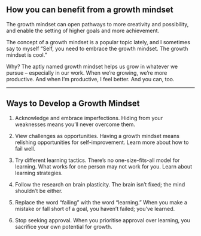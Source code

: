 ## How you can benefit from a growth mindset
 The growth mindset can open pathways to more creativity and possibility, and enable the setting of higher goals and more achievement.

 The concept of a growth mindset is a popular topic lately, and I sometimes say to myself “Self, you need to embrace the growth mindset. The growth mindset is cool.”

Why? The aptly named growth mindset helps us grow in whatever we pursue – especially in our work. When we’re growing, we’re more productive. And when I’m productive, I feel better. And you can, too.

***
## Ways to Develop a Growth Mindset

1. Acknowledge and embrace imperfections.
Hiding from your weaknesses means you’ll never overcome them.

2. View challenges as opportunities.
Having a growth mindset means relishing opportunities for self-improvement. Learn more about how to fail well.

3. Try different learning tactics.
There’s no one-size-fits-all model for learning. What works for one person may not work for you. Learn about learning strategies.

4. Follow the research on brain plasticity.
The brain isn’t fixed; the mind shouldn’t be either.

5. Replace the word “failing” with the word “learning.”
When you make a mistake or fall short of a goal, you haven’t failed; you’ve learned.

6. Stop seeking approval.
When you prioritise approval over learning, you sacrifice your own potential for growth.
